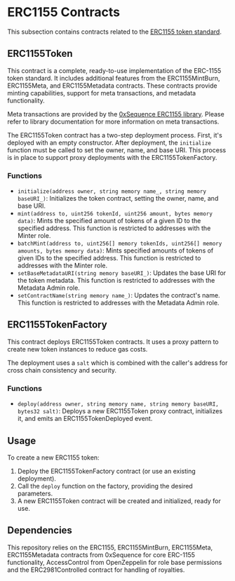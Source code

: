 # ERC1155 Contracts

This subsection contains contracts related to the [ERC1155 token standard](https://eips.ethereum.org/EIPS/eip-1155).

## ERC1155Token

This contract is a complete, ready-to-use implementation of the ERC-1155 token standard. It includes additional features from the ERC1155MintBurn, ERC1155Meta, and ERC1155Metadata contracts. These contracts provide minting capabilities, support for meta transactions, and metadata functionality.

Meta transactions are provided by the [0xSequence ERC1155 library](https://github.com/0xsequence/erc-1155/blob/master/SPECIFICATIONS.md#meta-transactions). Please refer to library documentation for more information on meta transactions.

The ERC1155Token contract has a two-step deployment process. First, it's deployed with an empty constructor. After deployment, the `initialize` function must be called to set the owner, name, and base URI. This process is in place to support proxy deployments with the ERC1155TokenFactory.

### Functions

* `initialize(address owner, string memory name_, string memory baseURI_)`: Initializes the token contract, setting the owner, name, and base URI.
* `mint(address to, uint256 tokenId, uint256 amount, bytes memory data)`: Mints the specified amount of tokens of a given ID to the specified address. This function is restricted to addresses with the Minter role.
* `batchMint(address to, uint256[] memory tokenIds, uint256[] memory amounts, bytes memory data)`: Mints specified amounts of tokens of given IDs to the specified address. This function is restricted to addresses with the Minter role.
* `setBaseMetadataURI(string memory baseURI_)`: Updates the base URI for the token metadata. This function is restricted to addresses with the Metadata Admin role.
* `setContractName(string memory name_)`: Updates the contract's name. This function is restricted to addresses with the Metadata Admin role.

## ERC1155TokenFactory

This contract deploys ERC1155Token contracts. It uses a proxy pattern to create new token instances to reduce gas costs.

The deployment uses a `salt` which is combined with the caller's address for cross chain consistency and security.

### Functions

* `deploy(address owner, string memory name, string memory baseURI, bytes32 salt)`: Deploys a new ERC1155Token proxy contract, initializes it, and emits an ERC1155TokenDeployed event.

## Usage

To create a new ERC1155 token:

1. Deploy the ERC1155TokenFactory contract (or use an existing deployment).
2. Call the `deploy` function on the factory, providing the desired parameters.
3. A new ERC1155Token contract will be created and initialized, ready for use.

## Dependencies

This repository relies on the ERC1155, ERC1155MintBurn, ERC1155Meta, ERC1155Metadata contracts from 0xSequence for core ERC-1155 functionality, AccessControl from OpenZeppelin for role base permissions and the ERC2981Controlled contract for handling of royalties.
